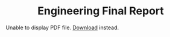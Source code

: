 <!DOCTYPE html>
<html>
  <body>
    <center>
        <h1>Engineering Final Report</h1>
    </center>
    <object data="report_final.pdf" type="application/pdf" width="100%" height="650px">
      <p>Unable to display PDF file. <a href="report_final.pdf">Download</a> instead.</p>
    </object>
  </body>
</html>
